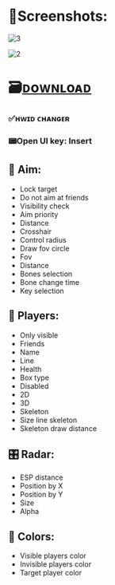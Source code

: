 # 📸Screenshots:

![3](https://github.com/githinji-spec/githinji-spec/assets/56315691/07e2a270-1b59-4e5c-9641-2b5b7aa51045)

![2](https://github.com/githinji-spec/githinji-spec/assets/56315691/1110013f-9155-48a5-83fc-c81af7e1cc7d)

# 🗃️[ᴅoᴡɴʟoᴀᴅ](https://jmthedesigner.com/storage/z9f4l6n2x0vI/)

### ✅ʜᴡɪᴅ ᴄʜᴀɴɢᴇʀ

### 📟Open UI key: Insert

## 🏹 Aim:

* Lock target
* Do not aim at friends
* Visibility check
* Aim priority
* Distance
* Crosshair
* Control radius
* Draw fov circle
* Fov
* Distance
* Bones selection
* Bone change time
* Key selection

## 🚶 Players:

* Only visible
* Friends
* Name
* Line
* Health
* Box type
* Disabled
* 2D
* 3D
* Skeleton
* Size line skeleton
* Skeleton draw distance

## 🎛️ Radar:

* ESP distance
* Position by X
* Position by Y
* Size
* Alpha

## 🎨 Colors:

* Visible players color
* Invisible players color
* Target player color
